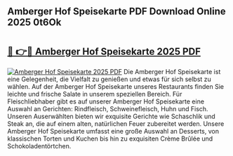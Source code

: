 ## Amberger Hof Speisekarte PDF Download Online 2025 0t6Ok

# <h2><a href="http://gc8n3e.nevu.top/?p=Amberger+Hof+Speisekarte">🔗 👉🔴 Amberger Hof Speisekarte 2025 PDF</a></h2>

[![Amberger Hof Speisekarte 2025 PDF](https://i.imgur.com/dBaPXMq.png)](http://gc8n3e.nevu.top/?p=Amberger+Hof+Speisekarte)
Die Amberger Hof Speisekarte ist eine Gelegenheit, die Vielfalt zu genießen und etwas für sich selbst zu wählen. Auf der Amberger Hof Speisekarte unseres Restaurants finden Sie leichte und frische Salate in unserem speziellen Bereich. Für Fleischliebhaber gibt es auf unserer Amberger Hof Speisekarte eine Auswahl an Gerichten: Rindfleisch, Schweinefleisch, Huhn und Fisch. Unseren Auserwählten bieten wir exquisite Gerichte wie Schaschlik und Steak an, die auf einem alten, natürlichen Feuer zubereitet werden. Unsere Amberger Hof Speisekarte umfasst eine große Auswahl an Desserts, von klassischen Torten und Kuchen bis hin zu exquisiten Crème Brûlée und Schokoladentörtchen.
